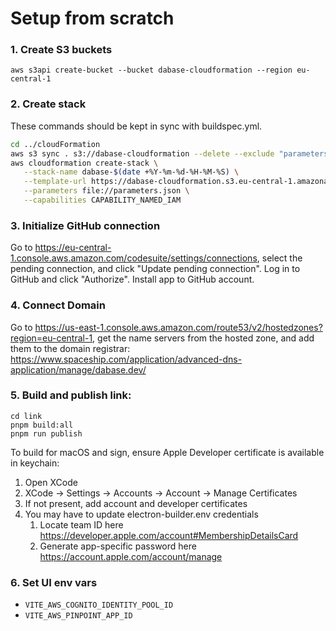 # Setup from scratch

### 1. Create S3 buckets

```
aws s3api create-bucket --bucket dabase-cloudformation --region eu-central-1
```

### 2. Create stack

These commands should be kept in sync with buildspec.yml.

```sh
cd ../cloudFormation
aws s3 sync . s3://dabase-cloudformation --delete --exclude "parameters.json"
aws cloudformation create-stack \
   --stack-name dabase-$(date +%Y-%m-%d-%H-%M-%S) \
   --template-url https://dabase-cloudformation.s3.eu-central-1.amazonaws.com/main.yml \
   --parameters file://parameters.json \
   --capabilities CAPABILITY_NAMED_IAM
```

### 3. Initialize GitHub connection

Go to https://eu-central-1.console.aws.amazon.com/codesuite/settings/connections, select the pending connection, and click "Update pending connection". Log in to GitHub and click "Authorize". Install app to GitHub account.

### 4. Connect Domain

Go to https://us-east-1.console.aws.amazon.com/route53/v2/hostedzones?region=eu-central-1, get the name servers from the hosted zone, and add them to the domain registrar: https://www.spaceship.com/application/advanced-dns-application/manage/dabase.dev/

### 5. Build and publish link:

```
cd link
pnpm build:all
pnpm run publish
```

To build for macOS and sign, ensure Apple Developer certificate is available in keychain:

1. Open XCode
2. XCode -> Settings -> Accounts -> Account -> Manage Certificates
3. If not present, add account and developer certificates
4. You may have to update electron-builder.env credentials
   1. Locate team ID here https://developer.apple.com/account#MembershipDetailsCard
   2. Generate app-specific password here https://account.apple.com/account/manage

### 6. Set UI env vars

- `VITE_AWS_COGNITO_IDENTITY_POOL_ID`
- `VITE_AWS_PINPOINT_APP_ID`
